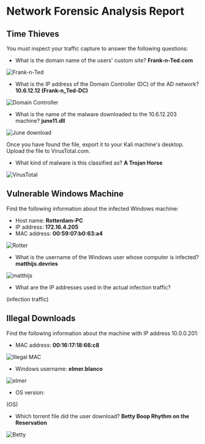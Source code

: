 # Network Forensic Analysis Report

## Time Thieves

You must inspect your traffic capture to answer the following questions:

- What is the domain name of the users' custom site? **Frank-n-Ted.com**

![Frank-n-Ted](https://user-images.githubusercontent.com/88005785/156288018-d2e75263-bab3-4082-87d8-0d726860f29c.png)

- What is the IP address of the Domain Controller (DC) of the AD network? **10.6.12.12 (Frank-n_Ted-DC)**

![Domain Controller](https://user-images.githubusercontent.com/88005785/156288040-e54a6915-f5e1-4df2-8e75-4871ae791f43.png)

- What is the name of the malware downloaded to the 10.6.12.203 machine? **june11.dll**

![June download](https://user-images.githubusercontent.com/88005785/156288145-db5593fb-21c5-4811-8285-335d03b7a8af.png)

Once you have found the file, export it to your Kali machine's desktop.
Upload the file to VirusTotal.com.

- What kind of malware is this classified as? **A Trojan Horse**

![VirusTotal](https://user-images.githubusercontent.com/88005785/156288060-cec94bc7-f40d-4210-92ea-64a2e48f060a.png)

## Vulnerable Windows Machine

Find the following information about the infected Windows machine:

- Host name: **Rotterdam-PC**
- IP address: **172.16.4.205**
- MAC address: **00:59:07:b0:63:a4**

![Rotter](https://user-images.githubusercontent.com/88005785/156290420-886983ed-22c0-4b33-b02e-3020bdfe5775.png)

- What is the username of the Windows user whose computer is infected? **matthijs.devries**

![matthijs](https://user-images.githubusercontent.com/88005785/156289435-b65a0a97-4728-47b2-9980-33a535649650.png)

- What are the IP addresses used in the actual infection traffic?

(infection traffic)

## Illegal Downloads
Find the following information about the machine with IP address 10.0.0.201:

- MAC address: **00:16:17:18:66:c8**

![Illegal MAC](https://user-images.githubusercontent.com/88005785/156288490-fd36276e-77e4-486e-b8ef-aabeae135ca4.png)

- Windows username: **elmer.blanco**

![elmer](https://user-images.githubusercontent.com/88005785/156289665-ba1cc145-a6ff-423c-9f39-5be4ffd7910c.png)

- OS version: 

(OS)

- Which torrent file did the user download? **Betty Boop Rhythm on the Reservation** 

![Betty](https://user-images.githubusercontent.com/88005785/156288639-98e9a969-0fef-4360-8766-64c4a77527b5.png)
